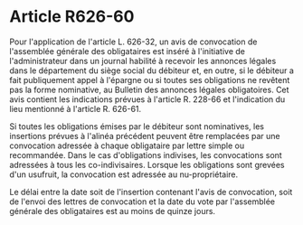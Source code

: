 # Article R626-60

Pour l'application de l'article L. 626-32, un avis de convocation de l'assemblée générale des obligataires est inséré à l'initiative de l'administrateur dans un journal habilité à recevoir les annonces légales dans le département du siège social du débiteur et, en outre, si le débiteur a fait publiquement appel à l'épargne ou si toutes ses obligations ne revêtent pas la forme nominative, au Bulletin des annonces légales obligatoires. Cet avis contient les indications prévues à l'article R. 228-66 et l'indication du lieu mentionné à l'article R. 626-61.

Si toutes les obligations émises par le débiteur sont nominatives, les insertions prévues à l'alinéa précédent peuvent être remplacées par une convocation adressée à chaque obligataire par lettre simple ou recommandée. Dans le cas d'obligations indivises, les convocations sont adressées à tous les co-indivisaires. Lorsque les obligations sont grevées d'un usufruit, la convocation est adressée au nu-propriétaire.

Le délai entre la date soit de l'insertion contenant l'avis de convocation, soit de l'envoi des lettres de convocation et la date du vote par l'assemblée générale des obligataires est au moins de quinze jours.
